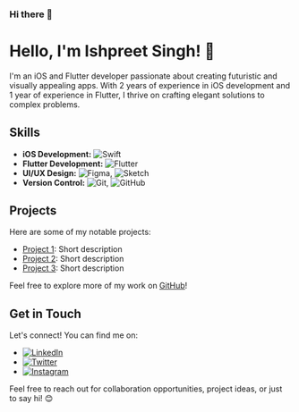 ### Hi there 👋


# Hello, I'm Ishpreet Singh! 👋

I'm an iOS and Flutter developer passionate about creating futuristic and visually appealing apps. With 2 years of experience in iOS development and 1 year of experience in Flutter, I thrive on crafting elegant solutions to complex problems.

## Skills

- **iOS Development:** ![Swift](https://img.shields.io/badge/-Swift-FA7343?logo=swift&logoColor=white)
- **Flutter Development:** ![Flutter](https://img.shields.io/badge/-Flutter-02569B?logo=flutter&logoColor=white)
- **UI/UX Design:** ![Figma](https://img.shields.io/badge/-Figma-F24E1E?logo=figma&logoColor=white), ![Sketch](https://img.shields.io/badge/-Sketch-F7B500?logo=sketch&logoColor=white)
- **Version Control:** ![Git](https://img.shields.io/badge/-Git-F05032?logo=git&logoColor=white), ![GitHub](https://img.shields.io/badge/-GitHub-181717?logo=github&logoColor=white)

## Projects

Here are some of my notable projects:

- [Project 1](link-to-project-1): Short description
- [Project 2](link-to-project-2): Short description
- [Project 3](link-to-project-3): Short description

Feel free to explore more of my work on [GitHub](link-to-your-github)!

## Get in Touch

Let's connect! You can find me on:

- [![LinkedIn](https://img.shields.io/badge/-LinkedIn-0077B5?logo=linkedin&logoColor=white)](link-to-linkedin)
- [![Twitter](https://img.shields.io/badge/-Twitter-1DA1F2?logo=twitter&logoColor=white)](link-to-twitter)
- [![Instagram](https://img.shields.io/badge/-Instagram-E4405F?logo=instagram&logoColor=white)](link-to-instagram)


Feel free to reach out for collaboration opportunities, project ideas, or just to say hi! 😊


<!--
**ishpreet77-creator/ishpreet77-creator** is a ✨ _special_ ✨ repository because its `README.md` (this file) appears on your GitHub profile.

Here are some ideas to get you started:

- 🔭 I’m currently working on ...
- 🌱 I’m currently learning ...
- 👯 I’m looking to collaborate on ...
- 🤔 I’m looking for help with ...
- 💬 Ask me about ...
- 📫 How to reach me: ...
- 😄 Pronouns: ...
- ⚡ Fun fact: ...
-->

